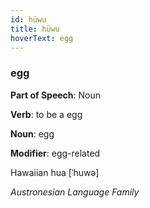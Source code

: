 ```yaml
---
id: hüwu
title: hüwu
hoverText: egg
---
```


### egg

**Part of Speech**: Noun

**Verb**: to be a egg

**Noun**: egg

**Modifier**: egg-related

Hawaiian hua [ˈhuwə]

*Austronesian Language Family*
